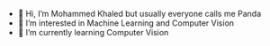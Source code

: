 - 👋 Hi, I’m Mohammed Khaled but usually everyone calls me Panda 
- 👀 I’m interested in Machine Learning and Computer Vision
- 🌱 I’m currently learning Computer Vision

<!---
That1Panda/That1Panda is a ✨ special ✨ repository because its `README.md` (this file) appears on your GitHub profile.
You can click the Preview link to take a look at your changes.
--->
